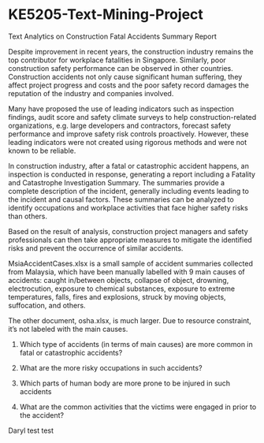 # KE5205-Text-Mining-Project
Text Analytics on Construction Fatal Accidents Summary Report

Despite improvement in recent years, the construction industry remains the top contributor for workplace fatalities in Singapore. Similarly, poor construction safety performance can be observed in other countries. Construction accidents not only cause significant human suffering, they affect project progress and costs and the poor safety record damages the reputation of the industry and companies involved. 

Many have proposed the use of leading indicators such as inspection findings, audit score and safety climate surveys to help construction-related organizations, e.g. large developers and contractors, forecast safety performance and improve safety risk controls proactively. However, these leading indicators were not created using rigorous methods and were not known to be reliable.

In construction industry, after a fatal or catastrophic accident happens, an inspection is conducted in response, generating a report including a Fatality and Catastrophe Investigation Summary. The summaries provide a complete description of the incident, generally including events leading to the incident and causal factors. These summaries can be analyzed to identify occupations and workplace activities that face higher safety risks than others. 

Based on the result of analysis, construction project managers and safety professionals can then take appropriate measures to mitigate the identified risks and prevent the occurrence of similar accidents.

MsiaAccidentCases.xlsx is a small sample of accident summaries collected from Malaysia, which have been manually labelled with 9 main causes of accidents:  caught in/between objects, collapse of object, drowning, electrocution, exposure to chemical substances, exposure to extreme temperatures, falls, fires and explosions, struck by moving objects, suffocation, and others.

The other document, osha.xlsx, is much larger. Due to resource constraint, it’s not labeled with the main causes.

1.	Which type of accidents (in terms of main causes) are more common in fatal or catastrophic accidents?

2.	What are the more risky occupations in such accidents?

3.	Which parts of human body are more prone to be injured in such accidents

4.	What are the common activities that the victims were engaged in prior to the accident?

Daryl test test

